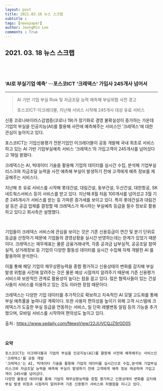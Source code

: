 ```yaml
---
layout: post
title: 2021.03.18 뉴스 스크랩
subtitle : 
tags: [newspaper]
author: JeongMin Lee
comments : True
---
```




## 2021. 03. 18 뉴스 스크랩

<br>
<br>

### ‘AI로 부실기업 예측’ ···포스코ICT ‘크레덱스’ 가입사 245개사 넘어서

---

> AI 기반 기업 부실 Risk 및 자금조달 능력 예측해 부실위험 사전 경고
>
> 포스코ICT-이크레더블, 지난해 서비스 시작해 245개사 대상 유료 서비스

신종 코로나바이러스감염증(코로나 19)가 장기화로 경영 불확실성이 증가하는 가운데 기업의 부실을 인공지능(AI)를 활용해 사전에 예측해주는 서비스인 ‘크레덱스’에 대한 관심이 높아지고 있다.

포스코ICT는 기업신용평가 전문기업인 이크레더블이 공동 개발해 국내 최초로 서비스하고 있는 AI 기반 기업부실예측 서비스 ‘크레덱스’의 가입고객이 245개사를 넘어섰다고 18일 밝혔다.

크레덱스는 AI, 빅데이터 기술을 활용해 기업의 데이터를 실시간 수집, 분석해 기업부실 리스크와 자금조달 능력을 사전 예측해 부실이 발생하기 전에 고객에게 예측 정보를 제공해주는 서비스다.

지난해 초 유료 서비스를 시작해 롯데건설, 대림건설, 동부건설, 두산건설, 대한항공, SK네트웍스서비스 등이 서비스를 받고 있다. 지난해 8월 처음 100개사를 넘어섰고 3월 기준 245개사가 서비스를 받는 등 가파른 증가세를 보이고 있다. 특히 롯데건설과 대림건설 등은 공급 업체를 결정할 때 크레덱스가 제시하는 부실예측 등급을 필수 정보로 활용하고 있다고 회사측은 설명했다.

<br>

기업들이 크레덱스 서비스에 관심을 보이는 것은 기존 신용등급이 연간 및 분기 단위로 등급을 산정하기 때문에 기업들의 경영상황을 실시간 반영하는데는 한계가 있었기 때문이다. 크레덱스는 재무제표는 물론 금융거래내역, 각종 공과금 납부실적, 공공조달 참여실적, 상거래정보 등 기업의 다양한 활동성 데이터를 실시간 수집해 자체 개발한 AI 를 활용하여 분석한다.

이를 통해 해당 기업의 채무상환능력을 종합 평가하고 신용상태의 변화를 감지해 부실 발생 위험을 사전에 알려주는 것은 물론 예상 시점까지 알려주기 때문에 기존 신용평가 서비스와 보완적인 관계로 활용성이 높다는 점을 꼽고 있다. 많은 협력사들이 있는 건설사들이 서비스를 이용하고 있는 것도 이러한 장점 때문이다.

크레덱스는 다양한 기업 데이터를 추가적으로 확보하고 지속적인 AI 모델 고도화를 통해 부실 예측률을 높여나갈 계획이다. 또한 사용자 편의성을 높이기 위해 고객 시스템에 크레덱스가 도출한 부실 등급을 연동하는 서비스, 일 단위 레벨변동 알림 등의 기능을 추가했으며, 모바일 서비스를 시작하여 편의성도 높이고 있다.

출처 : https://www.sedaily.com/NewsView/22JUVCQJZ9/GD05

<br>

**요약**

```text
포스코ICT는 이크레더블과 기업의 부실을 인공지능(AI)를 활용해 사전에 예측해주는 서비스인 '크레덱스'를 공동 개발
'크레덱스'는 AI, 빅데이터 기술을 활용해 기업의 데이터를 실시간으로 수집,분석해 기업부실 리스크와 자금조달 능력을 예측해 부실이 발생하기 전에 고객에게 예측 정보 제공하며 가입고객이 245사를 넘어섰다.
다양한 활동성 데이터를 통해 기업의 채무상환능력을 종합 평가하고 신용상태의 변화를 감지해 부실 발생 위험과 시점까지 알려주며 기존 신용평가 서비스와 차별점을 지니고 있다.
```

<br>